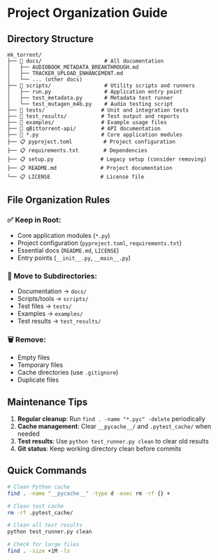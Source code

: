 # Project Organization Guide

## Directory Structure

```
mk_torrent/
├── 📁 docs/                    # All documentation
│   ├── AUDIOBOOK_METADATA_BREAKTHROUGH.md
│   ├── TRACKER_UPLOAD_ENHANCEMENT.md
│   └── ... (other docs)
├── 📁 scripts/                 # Utility scripts and runners
│   ├── run.py                 # Application entry point
│   ├── test_metadata.py       # Metadata test runner
│   └── test_mutagen_m4b.py    # Audio testing script
├── 📁 tests/                  # Unit and integration tests
├── 📁 test_results/           # Test output and reports
├── 📁 examples/               # Example usage files
├── 📁 qBittorrent-api/        # API documentation
├── 🐍 *.py                    # Core application modules
├── 📋 pyproject.toml          # Project configuration
├── 📋 requirements.txt        # Dependencies
├── 📋 setup.py               # Legacy setup (consider removing)
├── 📋 README.md              # Project documentation
└── 📋 LICENSE                # License file
```

## File Organization Rules

### ✅ Keep in Root:
- Core application modules (`*.py`)
- Project configuration (`pyproject.toml`, `requirements.txt`)
- Essential docs (`README.md`, `LICENSE`)
- Entry points (`__init__.py`, `__main__.py`)

### 📁 Move to Subdirectories:
- Documentation → `docs/`
- Scripts/tools → `scripts/`
- Test files → `tests/`
- Examples → `examples/`
- Test results → `test_results/`

### 🗑️ Remove:
- Empty files
- Temporary files
- Cache directories (use `.gitignore`)
- Duplicate files

## Maintenance Tips

1. **Regular cleanup**: Run `find . -name "*.pyc" -delete` periodically
2. **Cache management**: Clear `__pycache__/` and `.pytest_cache/` when needed
3. **Test results**: Use `python test_runner.py clean` to clear old results
4. **Git status**: Keep working directory clean before commits

## Quick Commands

```bash
# Clean Python cache
find . -name "__pycache__" -type d -exec rm -rf {} +

# Clean test cache
rm -rf .pytest_cache/

# Clean all test results
python test_runner.py clean

# Check for large files
find . -size +1M -ls
```
